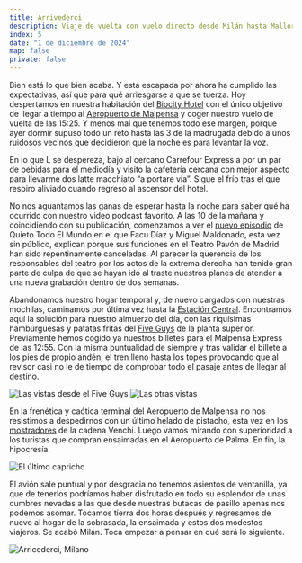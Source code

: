 ```yaml
---
title: Arrivederci
description: Viaje de vuelta con vuelo directo desde Milán hasta Mallorca.
index: 5
date: "1 de diciembre de 2024"
map: false
private: false
---
```

Bien está lo que bien acaba. Y esta escapada por ahora ha cumplido las expectativas, así que para qué arriesgarse a que se tuerza. Hoy despertamos en nuestra habitación del [Biocity Hotel](https://www.biocityhotel.it/es/) con el único objetivo de llegar a tiempo al [Aeropuerto de Malpensa](https://es.wikipedia.org/wiki/Aeropuerto_de_Mil%C3%A1n-Malpensa "Aeropuerto de Milán-Malpensa") y coger nuestro vuelo de vuelta de las 15:25. Y menos mal que tenemos todo ese margen, porque ayer dormir supuso todo un reto hasta las 3 de la madrugada debido a unos ruidosos vecinos que decidieron que la noche es para levantar la voz.

En lo que L se despereza, bajo al cercano Carrefour Express a por un par de bebidas para el mediodía y visito la cafetería cercana con mejor aspecto para llevarme dos latte macchiato “a portare via”. Sigue el frío tras el que respiro aliviado cuando regreso al ascensor del hotel.

No nos aguantamos las ganas de esperar hasta la noche para saber qué ha ocurrido con nuestro video podcast favorito. A las 10 de la mañana y coincidiendo con su publicación, comenzamos a ver el [nuevo episodio](https://www.youtube.com/watch?v=sNj1qIPquY4 "Quieto Todo El Mundo, episodio 53") de Quieto Todo El Mundo en el que Facu Díaz y Miguel Maldonado, esta vez sin público, explican porque sus funciones en el Teatro Pavón de Madrid han sido repentinamente canceladas. Al parecer la querencia de los responsables del teatro por los actos de la extrema derecha han tenido gran parte de culpa de que se hayan ido al traste nuestros planes de atender a una nueva grabación dentro de dos semanas.

Abandonamos nuestro hogar temporal y, de nuevo cargados con nuestras mochilas, caminamos por última vez hasta la [Estación Central](https://es.wikipedia.org/wiki/Estaci%C3%B3n_de_Mil%C3%A1n_Central "Estación Central de Milán"). Encontramos aquí la solución para nuestro almuerzo del día, con las riquísimas hamburguesas y patatas fritas del [Five Guys](https://restaurants.fiveguys.it/milano-centrale-piazza-duca-daosta-1 "Hamburguesería Five Guys de Milano Centrale") de la planta superior. Previamente hemos cogido ya nuestros billetes para el Malpensa Express de las 12:55. Con la misma puntualidad de siempre y tras validar el billete a los pies de propio andén, el tren lleno hasta los topes provocando que al revisor casi no le de tiempo de comprobar todo el pasaje antes de llegar al destino.

![Las vistas desde el Five Guys](M24D04A01)
![Las otras vistas](M24D04A02)

En la frenética y caótica terminal del Aeropuerto de Malpensa no nos resistimos a despedirnos con un último helado de pistacho, esta vez en los [mostradores](https://eu.venchi.com/venchi-cioccolato-e-gelato-milano-aeroporto-malpensa-t1-b "Heladería Venchi del Aeropuerto de Milán-Malpensa") de la cadena Venchi. Luego vamos mirando con superioridad a los turistas que compran ensaimadas en el Aeropuerto de Palma. En fin, la hipocresía.

![El último capricho](M24D04A03)

El avión sale puntual y por desgracia no tenemos asientos de ventanilla, ya que de tenerlos podríamos haber disfrutado en todo su esplendor de unas cumbres nevadas a las que desde nuestras butacas de pasillo apenas nos podemos asomar. Tocamos tierra dos horas después y regresamos de nuevo al hogar de la sobrasada, la ensaimada y estos dos modestos viajeros. Se acabó Milán. Toca empezar a pensar en qué será lo siguiente.

![Arricederci, Milano](M24D04A04)
